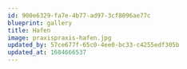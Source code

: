 ```yaml
---
id: 900e6329-fa7e-4b77-ad97-3cf8096ae77c
blueprint: gallery
title: Hafen
image: praxispraxis-hafen.jpg
updated_by: 57ce677f-65c0-4ee0-bc33-c4255edf305b
updated_at: 1684666537
---
```

